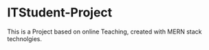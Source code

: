 # ITStudent-Project
 This is a Project based on online Teaching, created with MERN stack technolgies.
